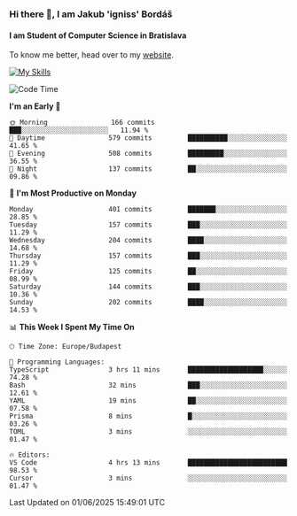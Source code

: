 ### Hi there 👋, I am Jakub 'igniss' Bordáš

#### I am Student of Computer Science in Bratislava
To know me better, head over to my [website](https://bordas.sk).

[![My Skills](https://skillicons.dev/icons?i=js,typescript,html,css,figma,svelte,vue,next,postgresql,nest,express,nodejs)](https://bordas.sk)


<!--START_SECTION:waka-->
![Code Time](http://img.shields.io/badge/Code%20Time-1%2C918%20hrs%2036%20mins-blue)

**I'm an Early 🐤** 

```text
🌞 Morning                166 commits         ███░░░░░░░░░░░░░░░░░░░░░░   11.94 % 
🌆 Daytime                579 commits         ██████████░░░░░░░░░░░░░░░   41.65 % 
🌃 Evening                508 commits         █████████░░░░░░░░░░░░░░░░   36.55 % 
🌙 Night                  137 commits         ██░░░░░░░░░░░░░░░░░░░░░░░   09.86 % 
```
📅 **I'm Most Productive on Monday** 

```text
Monday                   401 commits         ███████░░░░░░░░░░░░░░░░░░   28.85 % 
Tuesday                  157 commits         ███░░░░░░░░░░░░░░░░░░░░░░   11.29 % 
Wednesday                204 commits         ████░░░░░░░░░░░░░░░░░░░░░   14.68 % 
Thursday                 157 commits         ███░░░░░░░░░░░░░░░░░░░░░░   11.29 % 
Friday                   125 commits         ██░░░░░░░░░░░░░░░░░░░░░░░   08.99 % 
Saturday                 144 commits         ███░░░░░░░░░░░░░░░░░░░░░░   10.36 % 
Sunday                   202 commits         ████░░░░░░░░░░░░░░░░░░░░░   14.53 % 
```


📊 **This Week I Spent My Time On** 

```text
🕑︎ Time Zone: Europe/Budapest

💬 Programming Languages: 
TypeScript               3 hrs 11 mins       ███████████████████░░░░░░   74.28 % 
Bash                     32 mins             ███░░░░░░░░░░░░░░░░░░░░░░   12.61 % 
YAML                     19 mins             ██░░░░░░░░░░░░░░░░░░░░░░░   07.58 % 
Prisma                   8 mins              █░░░░░░░░░░░░░░░░░░░░░░░░   03.26 % 
TOML                     3 mins              ░░░░░░░░░░░░░░░░░░░░░░░░░   01.47 % 

🔥 Editors: 
VS Code                  4 hrs 13 mins       █████████████████████████   98.53 % 
Cursor                   3 mins              ░░░░░░░░░░░░░░░░░░░░░░░░░   01.47 % 
```


 Last Updated on 01/06/2025 15:49:01 UTC
<!--END_SECTION:waka-->

